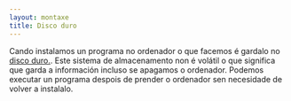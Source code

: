 ```yaml
---
layout: montaxe
title: Disco duro
---
```


Cando instalamos un programa no ordenador o que facemos é gardalo no [disco duro.]({{site.url}}/montaxe/discoDuro). Este sistema de almacenamento  non é volátil o que significa que garda a información incluso se apagamos o ordenador. Podemos executar un programa despois de prender o ordenador sen necesidade de volver a instalalo.
